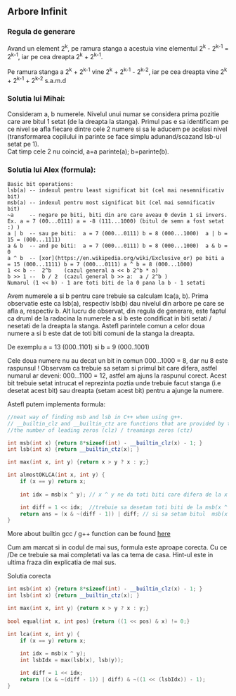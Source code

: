 ## Arbore Infinit

### Regula de generare  

Avand un element 2<sup>k</sup>, pe ramura stanga a acestuia vine elementul 2<sup>k</sup> - 2<sup>k-1</sup> = 2<sup>k-1</sup>, 
iar pe cea dreapta 2<sup>k</sup> + 2<sup>k-1</sup>. 

Pe ramura stanga a 2<sup>k</sup> + 2<sup>k-1</sup> vine 2<sup>k</sup> + 2<sup>k-1</sup> - 2<sup>k-2</sup>, 
iar pe cea dreapta vine 2<sup>k</sup> + 2<sup>k-1</sup> + 2<sup>k-2</sup> s.a.m.d


### Solutia lui Mihai:
Consideram a, b numerele.
Nivelul unui numar se considera prima pozitie care are bitul 1 setat (de la dreapta la stanga). 
Primul pas e sa identificam pe ce nivel se afla fiecare dintre cele 2 numere si sa le aducem pe acelasi nivel 
(transformarea copilului in parinte se face simplu adunand/scazand lsb-ul setat pe 1).   
	Cat timp cele 2 nu coincid, a=a parinte(a); b=parinte(b).
  
### Solutia lui Alex (formula):
```
Basic bit operations:
lsb(a) -- indexul pentru least significat bit (cel mai nesemnificativ bit)
msb(a) -- indexul pentru most significat bit (cel mai semnificativ bit)
~a     -- negare pe biti, biti din are care aveau 0 devin 1 si invers. Ex. a = 7 (00...0111) a = -8 (111...1000) (bitul de semn a fost setat :) )
a | b  -- sau pe biti:  a = 7 (000...0111) b = 8 (000...1000)  a | b = 15 = (000...1111)
a & b  -- and pe biti:  a = 7 (000...0111) b = 8 (000...1000)  a & b = 0
a ^ b  -- [xor](https://en.wikipedia.org/wiki/Exclusive_or) pe biti a = 15 (000...1111) b = 7 (000...0111) a ^ b = 8 (000...1000)
1 << b --  2^b    (cazul general a << b 2^b * a)
b >> 1 --  b / 2  (cazul general b >> a:  a / 2^b )
Numarul (1 << b) - 1 are toti biti de la 0 pana la b - 1 setati 
```
Avem numerele a si b pentru care trebuie sa calculam lca(a, b).
Prima observatie este ca lsb(a), respectiv lsb(b) dau nivelul din arbore pe care se afla a, respectiv b.
Alt lucru de observat, din regula de generare, este faptul ca druml de la radacina la numerele a si b este condificat
in biti setati / nesetati de la dreapta la stanga. Astefl parintele comun a celor doua numere a si b este dat de toti biti 
comuni de la stanga la dreapta. 

De exemplu a = 13 (000..1101) si b = 9 (000..1001)

Cele doua numere nu au decat un bit in comun  000...1000 = 8, dar nu 8 este raspunsul ! Observam ca trebuie sa setam si primul
bit care difera, astfel numarul ar deveni: 000...1100 = 12, astfel am ajuns la raspunul corect. Acest bit trebuie setat 
intrucat el reprezinta poztia unde trebuie facut stanga (i.e desetat acest bit) sau dreapta (setam acest bit) pentru a ajunge
la numere. 

Astefl putem implementa formula:
```cpp
//neat way of finding msb and lsb in C++ when using g++. 
// __builtin_clz and __builtin_ctz are functions that are provided by the g++ and gcc compiler **only** and they return
//the number of leading zeros (clz) / treamings zeros (ctz)

int msb(int x) {return 8*sizeof(int) - __builtin_clz(x) - 1; }
int lsb(int x) {return __builtin_ctz(x); }

int max(int x, int y) {return x > y ? x : y;}

int almostOKLCA(int x, int y) {
    if (x == y) return x;
   
    int idx = msb(x ^ y); // x ^ y ne da toti biti care difera de la x si la y, iar msb(x ^ y) ne da primul numar care difera, de la stanga la dreapta

    int diff = 1 << idx;  //trebuie sa desetam toti biti de la msb(x ^ y) - 1 pana la 0
    return ans = (x & ~(diff - 1)) | diff; // si sa setam bitul  msb(x ^ y)
}
```
More about builtin gcc / g++ function can be found [here](https://gcc.gnu.org/onlinedocs/gcc/Other-Builtins.html)

Cum am marcat si in codul de mai sus, formula este aproape corecta. 
Cu ce /De ce  trebuie sa mai completati va las ca tema de casa.
Hint-ul este in ultima fraza din explicatia de mai sus. 

Solutia corecta
```cpp
int msb(int x) {return 8*sizeof(int) - __builtin_clz(x) - 1; }
int lsb(int x) {return __builtin_ctz(x); }

int max(int x, int y) {return x > y ? x : y;}
 
bool equal(int x, int pos) {return ((1 << pos) & x) != 0;}

int lca(int x, int y) {
    if (x == y) return x;
   
    int idx = msb(x ^ y);
    int lsbIdx = max(lsb(x), lsb(y));

    int diff = 1 << idx;
    return ((x & ~(diff - 1)) | diff) & ~((1 << (lsbIdx)) - 1);
}
```





